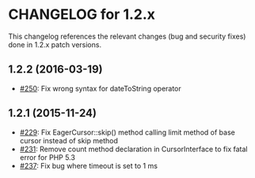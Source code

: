 CHANGELOG for 1.2.x
===================

This changelog references the relevant changes (bug and security fixes) done
in 1.2.x patch versions.

1.2.2 (2016-03-19)
------------------

 * [#250](https://github.com/doctrine/mongodb/pull/250): Fix wrong syntax for dateToString operator

1.2.1 (2015-11-24)
------------------

 * [#229](https://github.com/doctrine/mongodb/pull/229): Fix EagerCursor::skip() method calling limit method of base cursor instead of skip method
 * [#231](https://github.com/doctrine/mongodb/pull/231): Remove count method declaration in CursorInterface to fix fatal error for PHP 5.3
 * [#237](https://github.com/doctrine/mongodb/pull/237): Fix bug where timeout is set to 1 ms
